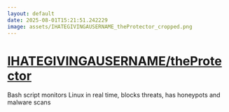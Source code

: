 ```yaml
---
layout: default
date: 2025-08-01T15:21:51.242229
image: assets/IHATEGIVINGAUSERNAME_theProtector_cropped.png
---
```


# [IHATEGIVINGAUSERNAME/theProtector](https://github.com/IHATEGIVINGAUSERNAME/theProtector)

Bash script monitors Linux in real time, blocks threats, has honeypots and malware scans
